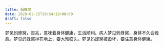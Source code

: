 ```yaml
---
title: 蚂蜂窝
date: 2020-02-15T20:54:12+08:00
draft: false
---
```


梦见蚂蜂窝，吉兆，意味着身体健康，生活顺利。病人梦见蚂蜂窝，身体不久会痊愈。梦见蚂蜂窝掉在地上，要大难临头。梦见蚂蜂窝被毁坏，要注意身体健康。
